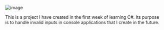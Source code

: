 ![image](https://github.com/user-attachments/assets/0443a8fd-b836-42e1-9cd2-dd64ebb083ed)

This is a project I have created in the first week of learning C#. Its purpose is to handle invalid inputs in console applications that I create in the future.

